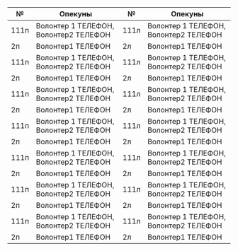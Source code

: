 | №    | Опекуны                                          |№     | Опекуны                                          |
| ---- | ------------------------------------------------ | ---- | ------------------------------------------------ |
| 111п | Волонтер 1 ТЕЛЕФОН, Волонтер2 ТЕЛЕФОН            | 111л | Волонтер 1 ТЕЛЕФОН, Волонтер2 ТЕЛЕФОН            |
| 2п   | Волонтер1 ТЕЛЕФОН                                | 2л   | Волонтер1 ТЕЛЕФОН                                |
| 111п | Волонтер 1 ТЕЛЕФОН, Волонтер2 ТЕЛЕФОН            | 111л | Волонтер 1 ТЕЛЕФОН, Волонтер2 ТЕЛЕФОН            |
| 2п   | Волонтер1 ТЕЛЕФОН                                | 2л   | Волонтер1 ТЕЛЕФОН                                |
| 111п | Волонтер 1 ТЕЛЕФОН, Волонтер2 ТЕЛЕФОН            | 111л | Волонтер 1 ТЕЛЕФОН, Волонтер2 ТЕЛЕФОН            |
| 2п   | Волонтер1 ТЕЛЕФОН                                | 2л   | Волонтер1 ТЕЛЕФОН                                |
| 111п | Волонтер 1 ТЕЛЕФОН, Волонтер2 ТЕЛЕФОН            | 111л | Волонтер 1 ТЕЛЕФОН, Волонтер2 ТЕЛЕФОН            |
| 2п   | Волонтер1 ТЕЛЕФОН                                | 2л   | Волонтер1 ТЕЛЕФОН                                |
| 111п | Волонтер 1 ТЕЛЕФОН, Волонтер2 ТЕЛЕФОН            | 111л | Волонтер 1 ТЕЛЕФОН, Волонтер2 ТЕЛЕФОН            |
| 2п   | Волонтер1 ТЕЛЕФОН                                | 2л   | Волонтер1 ТЕЛЕФОН                                |
| 111п | Волонтер 1 ТЕЛЕФОН, Волонтер2 ТЕЛЕФОН            | 111л | Волонтер 1 ТЕЛЕФОН, Волонтер2 ТЕЛЕФОН            |
| 2п   | Волонтер1 ТЕЛЕФОН                                | 2л   | Волонтер1 ТЕЛЕФОН                                |
| 111п | Волонтер 1 ТЕЛЕФОН, Волонтер2 ТЕЛЕФОН            | 111л | Волонтер 1 ТЕЛЕФОН, Волонтер2 ТЕЛЕФОН            |
| 2п   | Волонтер1 ТЕЛЕФОН                                | 2л   | Волонтер1 ТЕЛЕФОН                                |